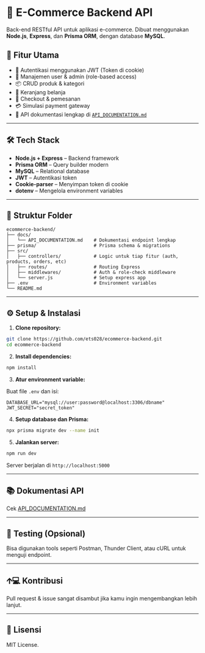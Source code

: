 # 💼 E-Commerce Backend API

Back-end RESTful API untuk aplikasi e-commerce. Dibuat menggunakan **Node.js**, **Express**, dan **Prisma ORM**, dengan database **MySQL**.

## 🚀 Fitur Utama

- 🔐 Autentikasi menggunakan JWT (Token di cookie)
- 👤 Manajemen user & admin (role-based access)
- 📦 CRUD produk & kategori
- 🛒 Keranjang belanja
- 🧾 Checkout & pemesanan
- 💳 Simulasi payment gateway
- 📂 API dokumentasi lengkap di [`API_DOCUMENTATION.md`](./API_DOCUMENTATION.md)

---

## 🛠️ Tech Stack

- **Node.js + Express** – Backend framework
- **Prisma ORM** – Query builder modern
- **MySQL** – Relational database
- **JWT** – Autentikasi token
- **Cookie-parser** – Menyimpan token di cookie
- **dotenv** – Mengelola environment variables

---

## 📁 Struktur Folder

```
ecommerce-backend/
├── docs/
│   └── API_DOCUMENTATION.md    # Dokumentasi endpoint lengkap
├── prisma/                     # Prisma schema & migrations
├── src/
│   ├── controllers/            # Logic untuk tiap fitur (auth, products, orders, etc)
│   ├── routes/                 # Routing Express
│   ├── middlewares/            # Auth & role-check middleware
│   └── server.js               # Setup express app
├── .env                        # Environment variables
└── README.md
```

---

## ⚙️ Setup & Instalasi

1. **Clone repository:**

```bash
git clone https://github.com/ets028/ecommerce-backend.git
cd ecommerce-backend
```

2. **Install dependencies:**

```bash
npm install
```

3. **Atur environment variable:**

Buat file `.env` dan isi:

```env
DATABASE_URL="mysql://user:password@localhost:3306/dbname"
JWT_SECRET="secret_token"
```

4. **Setup database dan Prisma:**

```bash
npx prisma migrate dev --name init
```

5. **Jalankan server:**

```bash
npm run dev
```

Server berjalan di `http://localhost:5000`

---

## 📚 Dokumentasi API

Cek [API_DOCUMENTATION.md](./docs/API_DOCUMENTATION.md)

---

## 🥪 Testing (Opsional)

Bisa digunakan tools seperti Postman, Thunder Client, atau cURL untuk menguji endpoint.

---

## 🡩‍💻 Kontribusi

Pull request & issue sangat disambut jika kamu ingin mengembangkan lebih lanjut.

---

## 📄 Lisensi

MIT License.
